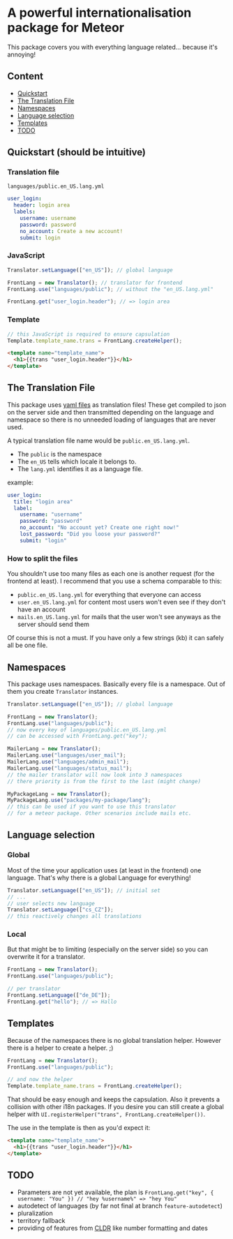 # A powerful internationalisation package for Meteor
This package covers you with everything language related... because it's annoying!

## Content
- [Quickstart](#quickstart-should-be-intuitive)
- [The Translation File](#the-translation-file)
- [Namespaces](#namespaces)
- [Language selection](#language-selection)
- [Templates](#templates)
- [TODO](#todo)

## Quickstart (should be intuitive)

### Translation file
`languages/public.en_US.lang.yml`
```YAML
user_login:
  header: login area
  labels:
    username: username
    password: password
    no_account: Create a new account!
    submit: login
```

### JavaScript
```JavaScript
Translator.setLanguage(["en_US"]); // global language

FrontLang = new Translator(); // translator for frontend
FrontLang.use("languages/public"); // without the "en_US.lang.yml"

FrontLang.get("user_login.header"); // => login area
```

### Template
```Javascript
// this JavaScript is required to ensure capsulation
Template.template_name.trans = FrontLang.createHelper();
```
```HTML
<template name="template_name">
  <h1>{{trans "user_login.header"}}</h1>
</template>
```

## The Translation File
This package uses [yaml files](http://www.yaml.org/) as translation files! These get compiled to json on the server side and then transmitted depending on the language and namespace so there is no unneeded loading of languages that are never used.

A typical translation file name would be `public.en_US.lang.yml`.
- The `public` is the namespace
- The `en_US` tells which locale it belongs to.
- The `lang.yml` identifies it as a language file.
 
example:

```YAML
user_login:
  title: "login area"
  label:
    username: "username"
    password: "password"
    no_account: "No account yet? Create one right now!"
    lost_password: "Did you loose your password?"
    submit: "login"
```

### How to split the files
You shouldn't use too many files as each one is another request (for the frontend at least).
I recommend that you use a schema comparable to this:
- `public.en_US.lang.yml` for everything that everyone can access
- `user.en_US.lang.yml` for content most users won't even see if they don't have an account
- `mails.en_US.lang.yml` for mails that the user won't see anyways as the server should send them

Of course this is not a must. If you have only a few strings (kb) it can safely all be one file.

## Namespaces
This package uses namespaces. Basically every file is a namespace. Out of them you create `Translator` instances.
```JavaScript
Translator.setLanguage(["en_US"]); // global language

FrontLang = new Translator();
FrontLang.use("languages/public");
// now every key of languages/public.en_US.lang.yml
// can be accessed with FrontLang.get("key");

MailerLang = new Translator();
MailerLang.use("languages/user_mail");
MailerLang.use("languages/admin_mail");
MailerLang.use("languages/status_mail");
// the mailer translator will now look into 3 namespaces
// there priority is from the first to the last (might change)

MyPackageLang = new Translator();
MyPackageLang.use("packages/my-package/lang");
// this can be used if you want to use this translator
// for a meteor package. Other scenarios include mails etc.
```

## Language selection
### Global
Most of the time your application uses (at least in the frontend) one language.
That's why there is a global Language for everything!
```JavaScript
Translator.setLanguage(["en_US"]); // initial set
// ... 
// user selects new language
Translator.setLanguage(["cs_CZ"]);
// this reactively changes all translations
```

### Local
But that might be to limiting (especially on the server side) so you can overwrite it for a translator.
```JavaScript
FrontLang = new Translator();
FrontLang.use("languages/public");

// per translator
FrontLang.setLanguage(["de_DE"]);
FrontLang.get("hello"); // => Hallo
```

## Templates
Because of the namespaces there is no global translation helper. However there is a helper to create a helper. ;)
```JavaScript
FrontLang = new Translator();
FrontLang.use("languages/public");

// and now the helper
Template.template_name.trans = FrontLang.createHelper();
```
That should be easy enough and keeps the capsulation. Also it prevents a collision with other i18n packages.
If you desire you can still create a global helper with `UI.registerHelper("trans", FrontLang.createHelper())`.

The use in the template is then as you'd expect it:
```HTML
<template name="template_name">
  <h1>{{trans "user_login.header"}}</h1>
</template>
```

## TODO
- Parameters are not yet available, the plan is `FrontLang.get("key", { username: "You" }) // "hey %username%" => "hey You"`
- autodetect of languages (by far not final at branch `feature-autodetect`)
- pluralization
- territory fallback
- providing of features from [CLDR](http://cldr.unicode.org/) like number formatting and dates
